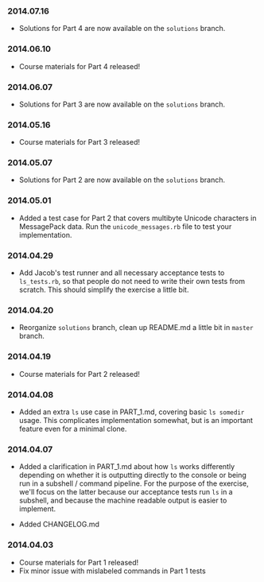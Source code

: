 ### 2014.07.16

* Solutions for Part 4 are now available on the `solutions` branch.

### 2014.06.10

* Course materials for Part 4 released!

### 2014.06.07

* Solutions for Part 3 are now available on the `solutions` branch. 

### 2014.05.16

* Course materials for Part 3 released!

### 2014.05.07

* Solutions for Part 2 are now available on the `solutions` branch.

### 2014.05.01

* Added a test case for Part 2 that covers multibyte Unicode characters
in MessagePack data. Run the `unicode_messages.rb` file to test your
implementation.

### 2014.04.29

* Add Jacob's test runner and all necessary acceptance tests to `ls_tests.rb`,
so that people do not need to write their own tests from scratch. This should
simplify the exercise a little bit.

### 2014.04.20

* Reorganize `solutions` branch, clean up README.md a little bit 
in `master` branch.

### 2014.04.19

* Course materials for Part 2 released!

### 2014.04.08

* Added an extra `ls` use case in PART_1.md, covering basic `ls somedir` usage.
This complicates implementation somewhat, but is an important feature even
for a minimal clone.

### 2014.04.07

* Added a clarification in PART_1.md about how `ls` works differently depending on whether it
is outputting directly to the console or being run in a 
subshell / command pipeline. For the purpose of the exercise, we'll focus on the
latter because our acceptance tests run `ls` in a subshell, and because the
machine readable output is easier to implement.

* Added CHANGELOG.md

### 2014.04.03

* Course materials for Part 1 released!
* Fix minor issue with mislabeled commands in Part 1 tests

